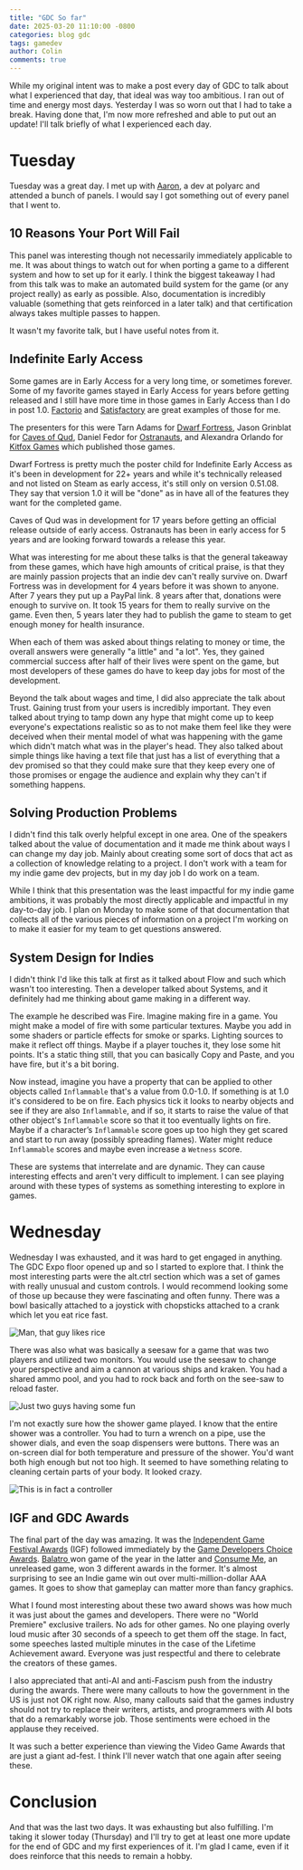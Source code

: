 ```yaml
---
title: "GDC So far"
date: 2025-03-20 11:10:00 -0800
categories: blog gdc
tags: gamedev
author: Colin
comments: true
---
```

While my original intent was to make a post every day of GDC to talk about what I experienced that day, that ideal was way too ambitious. I ran out of time and energy most days. Yesterday I was so worn out that I had to take a break. Having done that, I'm now more refreshed and able to put out an update! I'll talk briefly of what I experienced each day.

# Tuesday
Tuesday was a great day. I met up with [Aaron](https://bsky.app/profile/aarhed.bsky.social), a dev at polyarc and attended a bunch of panels. I would say I got something out of every panel that I went to.

## 10 Reasons Your Port Will Fail
This panel was interesting though not necessarily immediately applicable to me. It was about things to watch out for when porting a game to a different system and how to set up for it early. I think the biggest takeaway I had from this talk was to make an automated build system for the game (or any project really) as early as possible. Also, documentation is incredibly valuable (something that gets reinforced in a later talk) and that certification always takes multiple passes to happen.

It wasn't my favorite talk, but I have useful notes from it.

## Indefinite Early Access
Some games are in Early Access for a very long time, or sometimes forever. Some of my favorite games stayed in Early Access for years before getting released and I still have more time in those games in Early Access than I do in post 1.0. [Factorio](https://store.steampowered.com/app/427520/Factorio/) and [Satisfactory](https://store.steampowered.com/app/526870/Satisfactory/) are great examples of those for me.

The presenters for this were Tarn Adams for [Dwarf Fortress](https://store.steampowered.com/app/975370/Dwarf_Fortress/), Jason Grinblat for [Caves of Qud](https://store.steampowered.com/app/333640/Caves_of_Qud/), Daniel Fedor for [Ostranauts](https://store.steampowered.com/app/1022980/Ostranauts/), and Alexandra Orlando for [Kitfox Games](https://www.kitfoxgames.com/en) which published those games.

Dwarf Fortress is pretty much the poster child for Indefinite Early Access as it's been in development for 22+ years and while it's technically released and not listed on Steam as early access, it's still only on version 0.51.08. They say that version 1.0 it will be "done" as in have all of the features they want for the completed game.

Caves of Qud was in development for 17 years before getting an official release outside of early access. Ostranauts has been in early access for 5 years and are looking forward towards a release this year.

What was interesting for me about these talks is that the general takeaway from these games, which have high amounts of critical praise, is that they are mainly passion projects that an indie dev can't really survive on. Dwarf Fortress was in development for 4 years before it was shown to anyone. After 7 years they put up a PayPal link. 8 years after that, donations were enough to survive on. It took 15 years for them to really survive on the game. Even then, 5 years later they had to publish the game to steam to get enough money for health insurance.

When each of them was asked about things relating to money or time, the overall answers were generally "a little" and "a lot". Yes, they gained commercial success after half of their lives were spent on the game, but most developers of these games do have to keep day jobs for most of the development.

Beyond the talk about wages and time, I did also appreciate the talk about Trust. Gaining trust from your users is incredibly important. They even talked about trying to tamp down any hype that might come up to keep everyone's expectations realistic so as to not make them feel like they were deceived when their mental model of what was happening with the game which didn't match what was in the player's head. They also talked about simple things like having a text file that just has a list of everything that a dev promised so that they could make sure that they keep every one of those promises or engage the audience and explain why they can't if something happens.

## Solving Production Problems
I didn't find this talk overly helpful except in one area. One of the speakers talked about the value of documentation and it made me think about ways I can change my day job. Mainly about creating some sort of docs that act as a collection of knowledge relating to a project. I don't work with a team for my indie game dev projects, but in my day job I do work on a team.

While I think that this presentation was the least impactful for my indie game ambitions, it was probably the most directly applicable and impactful in my day-to-day job. I plan on Monday to make some of that documentation that collects all of the various pieces of information on a project I'm working on to make it easier for my team to get questions answered.

## System Design for Indies
I didn't think I'd like this talk at first as it talked about Flow and such which wasn't too interesting. Then a developer talked about Systems, and it definitely had me thinking about game making in a different way.

The example he described was Fire. Imagine making fire in a game. You might make a model of fire with some particular textures. Maybe you add in some shaders or particle effects for smoke or sparks. Lighting sources to make it reflect off things. Maybe if a player touches it, they lose some hit points. It's a static thing still, that you can basically Copy and Paste, and you have fire, but it's a bit boring.

Now instead, imagine you have a property that can be applied to other objects called `Inflammable` that's a value from 0.0-1.0. If something is at 1.0 it's considered to be on fire. Each physics tick it looks to nearby objects and see if they are also `Inflammable`, and if so, it starts to raise the value of that other object's `Inflammable` score so that it too eventually lights on fire. Maybe if a character’s `Inflammable` score goes up too high they get scared and start to run away (possibly spreading flames). Water might reduce `Inflammable` scores and maybe even increase a `Wetness` score.

These are systems that interrelate and are dynamic. They can cause interesting effects and aren't very difficult to implement. I can see playing around with these types of systems as something interesting to explore in games.

# Wednesday
Wednesday I was exhausted, and it was hard to get engaged in anything. The GDC Expo floor opened up and so I started to explore that. I think the most interesting parts were the alt.ctrl section which was a set of games with really unusual and custom controls. I would recommend looking some of those up because they were fascinating and often funny. There was a bowl basically attached to a joystick with chopsticks attached to a crank which let you eat rice fast.

![Man, that guy likes rice](rice.jpg)

There was also what was basically a seesaw for a game that was two players and utilized two monitors. You would use the seesaw to change your perspective and aim a cannon at various ships and kraken. You had a shared ammo pool, and you had to rock back and forth on the see-saw to reload faster.

![Just two guys having some fun](cannons.jpg)

I'm not exactly sure how the shower game played. I know that the entire shower was a controller. You had to turn a wrench on a pipe, use the shower dials, and even the soap dispensers were buttons. There was an on-screen dial for both temperature and pressure of the shower. You'd want both high enough but not too high. It seemed to have something relating to cleaning certain parts of your body. It looked crazy.

![This is in fact a controller](shower.jpg)

## IGF and GDC Awards
The final part of the day was amazing. It was the [Independent Game Festival Awards](https://igf.com/) (IGF) followed immediately by the [Game Developers Choice Awards](https://gamechoiceawards.com/). [Balatro ](https://store.steampowered.com/app/2379780/Balatro/) won game of the year in the latter and [Consume Me](https://store.steampowered.com/app/2359120/Consume_Me/), an unreleased game, won 3 different awards in the former. It's almost surprising to see an Indie game win out over multi-million-dollar AAA games. It goes to show that gameplay can matter more than fancy graphics.

What I found most interesting about these two award shows was how much it was just about the games and developers. There were no "World Premiere" exclusive trailers. No ads for other games. No one playing overly loud music after 30 seconds of a speech to get them off the stage. In fact, some speeches lasted multiple minutes in the case of the Lifetime Achievement award. Everyone was just respectful and there to celebrate the creators of these games.

I also appreciated that anti-AI and anti-Fascism push from the industry during the awards. There were many callouts to how the government in the US is just not OK right now. Also, many callouts said that the games industry should not try to replace their writers, artists, and programmers with AI bots that do a remarkably worse job. Those sentiments were echoed in the applause they received.

It was such a better experience than viewing the Video Game Awards that are just a giant ad-fest. I think I'll never watch that one again after seeing these.

# Conclusion
And that was the last two days. It was exhausting but also fulfilling. I'm taking it slower today (Thursday) and I'll try to get at least one more update for the end of GDC and my first experiences of it. I'm glad I came, even if it does reinforce that this needs to remain a hobby.
